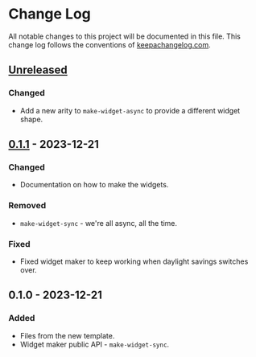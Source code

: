 # Change Log
All notable changes to this project will be documented in this file. This change log follows the conventions of [keepachangelog.com](http://keepachangelog.com/).

## [Unreleased]
### Changed
- Add a new arity to `make-widget-async` to provide a different widget shape.

## [0.1.1] - 2023-12-21
### Changed
- Documentation on how to make the widgets.

### Removed
- `make-widget-sync` - we're all async, all the time.

### Fixed
- Fixed widget maker to keep working when daylight savings switches over.

## 0.1.0 - 2023-12-21
### Added
- Files from the new template.
- Widget maker public API - `make-widget-sync`.

[Unreleased]: https://sourcehost.site/your-name/euler/compare/0.1.1...HEAD
[0.1.1]: https://sourcehost.site/your-name/euler/compare/0.1.0...0.1.1
